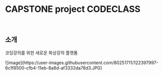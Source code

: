 # CAPSTONE  project  CODECLASS
<br/>

## 소개
<p>
  코딩강의를 위한 새로운 화상강의 플랫폼
</p>
![image](https://user-images.githubusercontent.com/80251711/122397997-6c1f8500-cfb4-11eb-8a8d-af3332da78d3.JPG)
